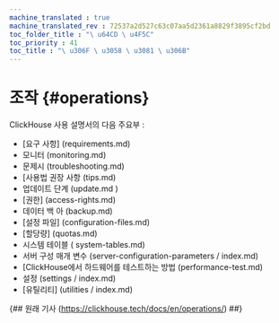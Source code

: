 ```yaml
--- 
machine_translated : true 
machine_translated_rev : 72537a2d527c63c07aa5d2361a8829f3895cf2bd 
toc_folder_title : "\ u64CD \ u4F5C" 
toc_priority : 41 
toc_title : "\ u306F \ u3058 \ u3081 \ u306B" 
--- 
```


# 조작 {#operations} 

ClickHouse 사용 설명서의 다음 주요부 : 

- [요구 사항] (requirements.md) 
- 모니터 (monitoring.md) 
- 문제시 (troubleshooting.md) 
- [사용법 권장 사항 (tips.md) 
- 업데이트 단계 (update.md ) 
- [권한] (access-rights.md) 
- 데이터 백 아 (backup.md) 
- [설정 파일] (configuration-files.md) 
- [할당량] (quotas.md) 
- 시스템 테이블 ( system-tables.md) 
- 서버 구성 매개 변수 (server-configuration-parameters / index.md)
- [ClickHouse에서 하드웨어를 테스트하는 방법 (performance-test.md) 
- 설정 (settings / index.md)
- [유틸리티] (utilities / index.md) 

{## 원래 기사 (https://clickhouse.tech/docs/en/operations/) ##}

